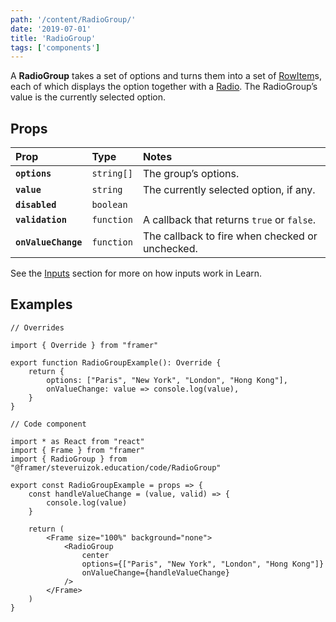 ```yaml
---
path: '/content/RadioGroup/'
date: '2019-07-01'
title: 'RadioGroup'
tags: ['components']
---
```



A **RadioGroup** takes a set of options and turns them into a set of [RowItem](https://github.com/framer/framer-education/wiki/RowItem)s, each of which displays the option together with a [Radio](https://github.com/framer/framer-education/wiki/Radio). The RadioGroup’s value is the currently selected option.

## Props

| Prop                | Type       | Notes                                           |
| :------------------ | :--------- | :---------------------------------------------- |
| **`options`**       | `string[]` | The group’s options.                            |
| **`value`**         | `string`   | The currently selected option, if any.          |
| **`disabled`**      | `boolean`  |                                                 |
| **`validation`**    | `function` | A callback that returns `true` or `false`.      |
| **`onValueChange`** | `function` | The callback to fire when checked or unchecked. |

See the [Inputs](https://github.com/framer/framer-education/wiki/Inputs) section for more on how inputs work in Learn.

## Examples

```tsx
// Overrides

import { Override } from "framer"

export function RadioGroupExample(): Override {
	return {
		options: ["Paris", "New York", "London", "Hong Kong"],
		onValueChange: value => console.log(value),
	}
}
```

```tsx
// Code component

import * as React from "react"
import { Frame } from "framer"
import { RadioGroup } from "@framer/steveruizok.education/code/RadioGroup"

export const RadioGroupExample = props => {
	const handleValueChange = (value, valid) => {
		console.log(value)
	}

	return (
		<Frame size="100%" background="none">
			<RadioGroup
				center
				options={["Paris", "New York", "London", "Hong Kong"]}
				onValueChange={handleValueChange}
			/>
		</Frame>
	)
}
```
